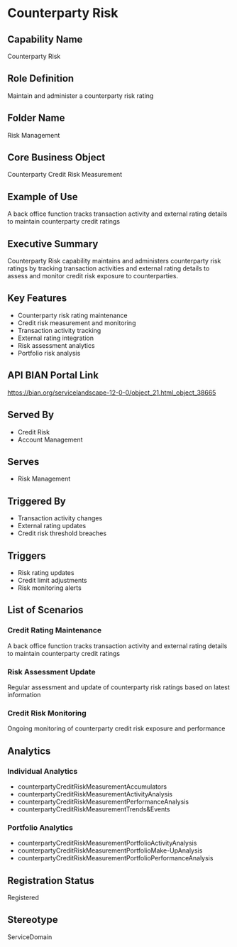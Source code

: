 # Counterparty Risk

## Capability Name
Counterparty Risk

## Role Definition
Maintain and administer a counterparty risk rating

## Folder Name
Risk Management

## Core Business Object
Counterparty Credit Risk Measurement

## Example of Use
A back office function tracks transaction activity and external rating details to maintain counterparty credit ratings

## Executive Summary
Counterparty Risk capability maintains and administers counterparty risk ratings by tracking transaction activities and external rating details to assess and monitor credit risk exposure to counterparties.

## Key Features
- Counterparty risk rating maintenance
- Credit risk measurement and monitoring
- Transaction activity tracking
- External rating integration
- Risk assessment analytics
- Portfolio risk analysis

## API BIAN Portal Link
https://bian.org/servicelandscape-12-0-0/object_21.html_object_38665

## Served By
- Credit Risk
- Account Management

## Serves
- Risk Management

## Triggered By
- Transaction activity changes
- External rating updates
- Credit risk threshold breaches

## Triggers
- Risk rating updates
- Credit limit adjustments
- Risk monitoring alerts

## List of Scenarios

### Credit Rating Maintenance
A back office function tracks transaction activity and external rating details to maintain counterparty credit ratings

### Risk Assessment Update
Regular assessment and update of counterparty risk ratings based on latest information

### Credit Risk Monitoring
Ongoing monitoring of counterparty credit risk exposure and performance

## Analytics

### Individual Analytics
- counterpartyCreditRiskMeasurementAccumulators
- counterpartyCreditRiskMeasurementActivityAnalysis
- counterpartyCreditRiskMeasurementPerformanceAnalysis
- counterpartyCreditRiskMeasurementTrends&Events

### Portfolio Analytics
- counterpartyCreditRiskMeasurementPortfolioActivityAnalysis
- counterpartyCreditRiskMeasurementPortfolioMake-UpAnalysis
- counterpartyCreditRiskMeasurementPortfolioPerformanceAnalysis

## Registration Status
Registered

## Stereotype
ServiceDomain
